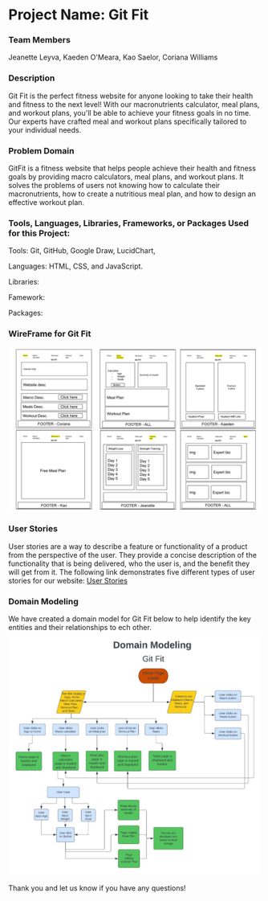 # Project Name: Git Fit

### Team Members

Jeanette Leyva,
Kaeden O'Meara,
Kao Saelor,
Coriana Williams

### Description

Git Fit is the perfect fitness website for anyone looking to take their health and fitness to the next level! With our macronutrients calculator, meal plans, and workout plans, you'll be able to achieve your fitness goals in no time. Our experts have crafted meal and workout plans specifically tailored to your individual needs.

### Problem Domain

GitFit is a fitness website that helps people achieve their health and fitness goals by providing macro calculators, meal plans, and workout plans. It solves the problems of users not knowing how to calculate their macronutrients, how to create a nutritious meal plan, and how to design an effective workout plan.

### Tools, Languages, Libraries, Frameworks, or Packages Used for this Project:

Tools: Git, GitHub, Google Draw, LucidChart,

Languages: HTML, CSS, and JavaScript.

Libraries:

Famework:

Packages:

### WireFrame for Git Fit

![Wire Frame](img/WireFrame.jpg)

### User Stories

User stories are a way to describe a feature or functionality of a product from the perspective of the user. They provide a concise description of the functionality that is being delivered, who the user is, and the benefit they will get from it.  The following link demonstrates five different types of user stories for our website: [User Stories](https://trello.com/b/ug6JMxCE/gitfit)


### Domain Modeling
We have created a domain model for Git Fit below to help identify the key entities and their relationships to ech other.
![Domain Modeling](img/DomainModeling.jpeg)


Thank you and let us know if you have any questions!
